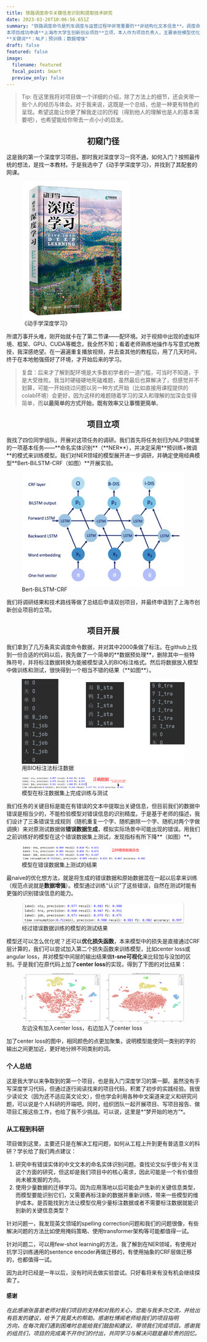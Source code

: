 ```yaml
---
title: 铁路调度命令关键信息识别和提取技术研究
date: 2023-03-26T10:06:56.651Z
summary: "铁路调度命令是列车调度与运营过程中非常重要的**非结构化文本信息**。调度命令由人工编辑生成，其中一些**关键信息**（例如车站名、车次号、限速值等）**存在出错的可能性**，有巨大的安全隐患。本项目提出通过建立**深度学习模型**来**自动识别和提取**调度命令中的关键信息，以供后续编辑系统自动查错。项目中使用**Bert-BiLSTM-CRF**深度学习模型，并借助**数据增强**和**损失函数**改进，在真实调度命令数据集上**F1得分达到0.982**，为调度命令查错提供了智能化的解决方案。\
本项目成功申请**上海市大学生创新创业项目**立项，本人作为项目负责人，主要承担模型优化和模型实验的工作，并负责日常项目管理。\
**关键词**：NLP；预训练；数据增强"
draft: false
featured: false
image:
  filename: featured
  focal_point: Smart
  preview_only: false
---
```

> Tip: 在这里我将对项目做一个详细的介绍，除了方法上的细节，还会夹带一些个人的经历与体会。对于我来说，这既是一个总结，也是一种更有特色的呈现。希望这能让你更了解我走过的历程（得到他人的理解也是人的基本需要吧），也希望能给你带去一点小小的启发。


<h2 style="text-align:center;">初窥门径</h2>
这是我的第一个深度学习项目。那时我对深度学习一窍不通，如何入门？按照最传统的想法，是找一本教材。于是我选中了《动手学深度学习》，并找到了其配套的网课。
<figure>
  <img src="动手学深度学习.png" alt="《动手学深度学习》" style="zoom:40%" align="middle" />
  <figcaption>《动手学深度学习》</figcaption>
</figure>

所谓万事开头难，刚开始就卡在了第二节课——配环境。对于视频中出现的虚拟环境、框架、GPU、CUDA等概念，我全然不知；看着老师熟练地操作与写意式地教授，我深感绝望。在一遍遍重复播放视频，并去查其他的教程后，用了几天时间，终于在本地勉强搭好了环境，才开始后来的学习。

> 复盘：后来才了解到配环境是大多数初学者的一道门槛，可当时不知道，于是大受挫败。我当时硬碰硬地死磕难题，虽然最后也算解决了，但感觉并不划算，可能一开始绕过问题以另一种方式开始（比如直接用课程提供的colab环境）会更好，因为这样的难题随着学习的深入和理解的加深会变得简单，而**以最简单的方式开始，既有效率又让事情更简单**。

<h2 style="text-align:center;">项目立项</h2>
我找了四位同学组队，开展对这项任务的调研。我们首先将任务划归为NLP领域里的一项基本任务——**命名实体识别**（**NER**），并决定采用**预训练+微调**的模式来训练模型。我们对NER领域的模型展开进一步调研，并确定使用经典模型**Bert-BiLSTM-CRF（如图）**开展实验。
<figure>
  <img src="bert-bilstm-crf.png" alt="bert-bilstm-crf" style="zoom:60%" align="middle" />
  <figcaption>Bert-BiLSTM-CRF</figcaption>
</figure>

我们将调研结果和技术路线等做了总结后申请双创项目，并最终申请到了上海市创新创业项目的立项。

<h2 style="text-align:center;">项目开展</h2>
我们拿到了几万条真实调度命令数据，并对其中2000条做了标注。在github上找到一份合适的代码以后，我先做了一个简单的**数据预处理**，删除其中一些特殊符号，并将标注数据转换为能被模型读入的BIO标注格式。然后将数据放入模型中做训练和测试，很快得到一个相当不错的结果（**如图**）。
<figure>
  <img src="标注结果.png" alt="BIO" style="zoom:60%" align="middle" />
  <figcaption>用BIO标注法标注数据</figcaption>
</figure>

<figure>
  <img src="实验一.png" alt="实验一结果" style="zoom:60%" align="middle" />
  <figcaption>模型在标注数据集上完成训练与测试</figcaption>
</figure>

我们任务的关键目标是能在有错误的文本中提取出关键信息，但目前我们的数据中错误是相当少的，不能检验模型对错误信息的识别精度。于是基于老师的描述，我们设计了三条错误生成规则（随机重复一个字、随机删除一个字、随机对两个字做调换）来对原测试数据做**错误数据生成**，模拟实际场景中可能出现的错误。用我们之前训练好的模型在这个错误数据集上测试，发现指标有所下降**（如图）**。

<figure>
  <img src="实验二.png" alt="实验二结果" style="zoom:60%" align="middle" />
  <figcaption>模型在错误数据集上测试的结果</figcaption>
</figure>


最naive的优化想方法，就是将生成的错误数据和原始数据混在一起以后拿来训练（规范点说就是**数据增强**）。模型通过训练“认识”了这些错误，自然在测试时能有更强的识别错误信息的能力。
<figure>
  <img src="实验三.png" alt="实验三结果" style="zoom:60%" align="middle" />
  <figcaption>经过错误数据训练的模型的测试结果</figcaption>
</figure>

模型还可以怎么优化呢？还可以**优化损失函数**，本来模型中的损失是直接通过CRF层计算的，我们可以尝试加入第二个损失函数来训练模型，比如center loss或angular loss，并对模型中间层的输出结果做**t-sne可视化**来比较加与没加的区别。于是我们在原代码上加了**center loss**的实现，得到了下图的对比结果：
<figure>
  <img src="tsne.png" alt="tsne可视化结果" style="zoom:60%" align="middle" />
  <figcaption>左边没有加入center loss，右边加入了center loss</figcaption>
</figure>

加了center loss的图中，相同颜色的点更加聚集，说明模型能使同一类别的字的输出之间更加近，更好地分辨不同类别的词。

### 个人总结

这是我大学以来争取到的第一个项目，也是我入门深度学习的第一脚。虽然没有手写深度学习代码，但通过逐行阅读找来的项目代码，积累了初步的实践经验。我很少读论文（因为还不适应英文论文），但也学会利用各种中文渠道来定义和研究问题，可以说是个人科研的开端吧。同时，组织团队一起开展项目、写项目报告、做项目汇报这些工作，也给了我不少挑战。可以说，这里是*“梦开始的地方”*。

### 从工程到科研

项目做到这里，主要还只是在解决工程问题，如何从工程上升到更有普适意义的科研？学长给了我们两点建议：

1. 研究中有错误实体的中文文本的命名实体识别问题。查找论文似乎很少有关注这个方面的研究，但这却是我们项目中的核心需求，因此可能是一个有价值但尚未被发掘的方向。
2. 使用少量数据的迁移学习。因为应用落地以后可能会产生新的关键信息类型，而模型要能识别它们，又需要再标注新的数据并重新训练，带来一些模型的维护成本。是否能找到方法让模型仅用少量标注数据或者不需要标注数据就能识别新的关键信息类型？

针对问题一，我发现英文领域的spelling correction问题和我们的问题很像，有些解决问题的方法比如使用掩码策略、使用transformer架构等可能都值得一试。

针对问题二，可以用few-shot learning的方法，我了解到在NER领域，有使用对抗学习训练通用的sentence encoder再做迁移的，有使用抽象的CRF层做迁移的，也都值得一试。

因为此时已经是一年以后，没有时间去做实验尝试。只好看将来有没有机会继续探索了。

#### 感谢
*在此感谢张苗苗老师对我们项目的支持和对我的关心，您能与我多次交流，并给出有启发的建议，给予了我莫大的帮助。感谢杜博闻老师给我们的项目指明\
  方向，在每次我们遇到困难时总能给我们鼓励和建议，带领我们完成项目。感谢我的组员们，项目的完成离不开你们的付出，共同学习与解决问题是最珍贵的回忆。*
